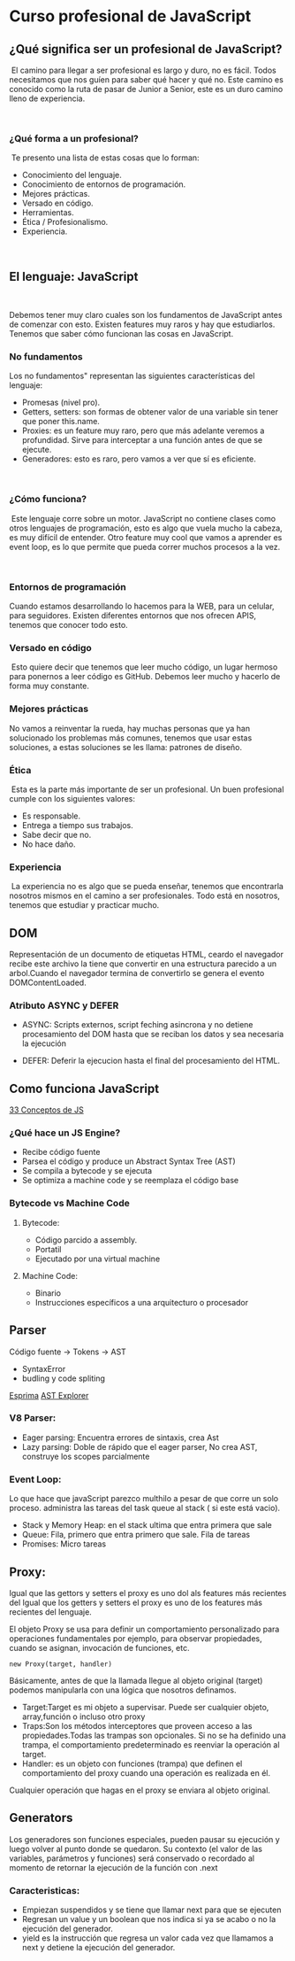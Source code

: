 # Curso profesional de JavaScript

## ¿Qué significa ser un profesional de JavaScript?
‌
El camino para llegar a ser profesional es largo y duro, no es fácil. Todos necesitamos que nos guíen para saber qué hacer y qué no. Este camino es conocido como la ruta de pasar de Junior a Senior, este es un duro camino lleno de experiencia.

‌
### ¿Qué forma a un profesional?
‌
Te presento una lista de estas cosas que lo forman:
- Conocimiento del lenguaje.
- Conocimiento de entornos de programación.
- Mejores prácticas.
- Versado en código.
- Herramientas.
- Ética / Profesionalismo.
- Experiencia.

‌

## El lenguaje: JavaScript
‌

Debemos tener muy claro cuales son los fundamentos de JavaScript antes de comenzar con esto. Existen features muy raros y hay que estudiarlos. Tenemos que saber cómo funcionan las cosas en JavaScript.

### No fundamentos‌

Los no fundamentos" representan las siguientes características del lenguaje:


- Promesas (nivel pro).
- Getters, setters: son formas de obtener valor de una variable sin tener que poner this.name.
- Proxies: es un feature muy raro, pero que más adelante veremos a profundidad. Sirve para interceptar a una función antes de que se ejecute.
- Generadores: esto es raro, pero vamos a ver que sí es eficiente.

‌

### ¿Cómo funciona?
‌
Este lenguaje corre sobre un motor. JavaScript no contiene clases como otros lenguajes de programación, esto es algo que vuela mucho la cabeza, es muy difícil de entender. Otro feature muy cool que vamos a aprender es event loop, es lo que permite que pueda correr muchos procesos a la vez.

‌
### Entornos de programación

Cuando estamos desarrollando lo hacemos para la WEB, para un celular, para seguidores. Existen diferentes entornos que nos ofrecen APIS, tenemos que conocer todo esto.


### Versado en código
‌
Esto quiere decir que tenemos que leer mucho código, un lugar hermoso para ponernos a leer código es GitHub. Debemos leer mucho y hacerlo de forma muy constante.

### Mejores prácticas

No vamos a reinventar la rueda, hay muchas personas que ya han solucionado los problemas más comunes, tenemos que usar estas soluciones, a estas soluciones se les llama: patrones de diseño.

### Ética
‌
Esta es la parte más importante de ser un profesional. Un buen profesional cumple con los siguientes valores:

- Es responsable.
- Entrega a tiempo sus trabajos.
- Sabe decir que no.
- No hace daño.

### Experiencia
‌
La experiencia no es algo que se pueda enseñar, tenemos que encontrarla nosotros mismos en el camino a ser profesionales. Todo está en nosotros, tenemos que estudiar y practicar mucho.


## DOM

Representación de un documento de etiquetas HTML, ceardo el navegador recibe este archivo la tiene que convertir en una estructura parecido a un arbol.Cuando el navegador termina de convertirlo se genera el evento DOMContentLoaded.

### Atributo ASYNC y DEFER

- ASYNC: Scripts externos, script feching asincrona y no detiene procesamiento del DOM hasta que se reciban los datos y sea necesaria la ejecución

- DEFER: Deferir la ejecucion hasta el final del procesamiento del HTML.

## Como funciona JavaScript
[33 Conceptos de JS](https://github.com/leonardomso/33-js-concepts)
### ¿Qué hace un JS Engine?
- Recibe código fuente
- Parsea el código y produce un Abstract Syntax Tree (AST)
- Se compila a bytecode y se ejecuta
- Se optimiza a machine code y se reemplaza el código base
### Bytecode vs Machine Code
1. Bytecode:
    - Código parcido a assembly.
    - Portatil
    - Ejecutado por una virtual machine

2. Machine Code:
    - Binario
    - Instrucciones específicos a una arquitecturo o procesador

## Parser
Código fuente -> Tokens -> AST
- SyntaxError
- budling y code spliting

[Esprima](https://esprima.org/)
[AST Explorer](https://astexplorer.net/)

### V8 Parser:
- Eager parsing: Encuentra errores de sintaxis, crea Ast
- Lazy parsing: Doble de rápido que el eager parser, No crea AST, construye los scopes parcialmente

### Event Loop:
Lo que hace que javaScript parezco multhilo a pesar de que corre un solo proceso. administra las tareas del task queue al stack ( si este está vacio).
- Stack y Memory Heap: en el stack ultima que entra primera que sale
- Queue: Fila, primero que entra primero que sale. Fila de tareas
- Promises: Micro tareas

## Proxy:
Igual que las gettors y setters el proxy es uno dol als features más recientes del Igual que los getters y setters el proxy es uno de los features más recientes del lenguaje.

El objeto Proxy se usa para definir un comportamiento personalizado para operaciones fundamentales
por ejemplo, para observar propiedades, cuando se asignan, invocación de funciones, etc.

`new Proxy(target, handler)`

Básicamente, antes de que la llamada llegue al objeto original (target) podemos manipularla con una lógica que nosotros definamos.
- Target:Target es mi objeto a supervisar. Puede ser cualquier objeto, array,función o incluso otro proxy
- Traps:Son los métodos interceptores que proveen acceso a las propiedades.Todas las trampas son opcionales. Si no se ha definido una trampa, el comportamiento predeterminado es reenviar la operación al target.
- Handler: es un objeto con funciones (trampa) que definen el comportamiento del proxy cuando una operación es realizada en él.

Cualquier operación que hagas en el proxy se enviara al objeto original.

## Generators

Los generadores son funciones especiales, pueden pausar su ejecución y luego volver al punto donde se quedaron.
Su contexto (el valor de las variables, parámetros y funciones) será conservado o recordado al momento de retornar la ejecución de la función con .next

### Caracteristicas:
- Empiezan suspendidos y se tiene que llamar next para que se ejecuten
- Regresan un value y un boolean que nos indica si ya se acabo o no la ejecución del generador.
- yield es la instrucción que regresa un valor cada vez que llamamos a next y detiene la ejecución del generador.